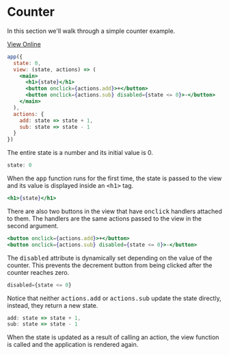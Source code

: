 # Counter

In this section we'll walk through a simple counter example.

[View Online](https://codepen.io/hyperapp/pen/GmjLYb?editors=0010)

```jsx
app({
  state: 0,
  view: (state, actions) => (
    <main>
      <h1>{state}</h1>
      <button onclick={actions.add}>+</button>
      <button onclick={actions.sub} disabled={state <= 0}>-</button>
    </main>
  ),
  actions: {
    add: state => state + 1,
    sub: state => state - 1
  }
})
```

The entire state is a number and its initial value is 0.

```jsx
state: 0
```

When the <samp>app</samp> function runs for the first time, the state is passed to the view and its value is displayed inside an <samp>\<h1\></samp> tag.

```jsx
<h1>{state}</h1>
```

There are also two buttons in the view that have <samp>onclick</samp> handlers attached to them. The handlers are the same actions passed to the view in the second argument.

```jsx
<button onclick={actions.add}>+</button>
<button onclick={actions.sub} disabled={state <= 0}>-</button>
```

The <samp>disabled</samp> attribute is dynamically set depending on the value of the counter. This prevents the decrement button from being clicked after the counter reaches zero.

```jsx
disabled={state <= 0}
```

Notice that neither <samp>actions.add</samp> or <samp>actions.sub</samp> update the state directly, instead, they return a new state.

```jsx
add: state => state + 1,
sub: state => state - 1
```

When the state is updated as a result of calling an action, the view function is called and the application is rendered again.
